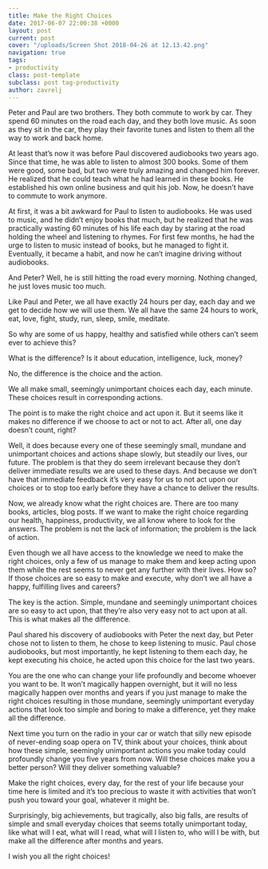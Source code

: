 ```yaml
---
title: Make the Right Choices
date: 2017-06-07 22:00:38 +0000
layout: post
current: post
cover: "/uploads/Screen Shot 2018-04-26 at 12.13.42.png"
navigation: true
tags:
- productivity
class: post-template
subclass: post tag-productivity
author: zavrelj
---
```

Peter and Paul are two brothers. They both commute to work by car. They spend 60 minutes on the road each day, and they both love music. As soon as they sit in the car, they play their favorite tunes and listen to them all the way to work and back home.

At least that’s now it was before Paul discovered audiobooks two years ago. Since that time, he was able to listen to almost 300 books. Some of them were good, some bad, but two were truly amazing and changed him forever. He realized that he could teach what he had learned in these books. He established his own online business and quit his job. Now, he doesn’t have to commute to work anymore.

At first, it was a bit awkward for Paul to listen to audiobooks. He was used to music, and he didn’t enjoy books that much, but he realized that he was practically wasting 60 minutes of his life each day by staring at the road holding the wheel and listening to rhymes. For first few months, he had the urge to listen to music instead of books, but he managed to fight it. Eventually, it became a habit, and now he can’t imagine driving without audiobooks.

And Peter? Well, he is still hitting the road every morning. Nothing changed, he just loves music too much.

Like Paul and Peter, we all have exactly 24 hours per day, each day and we get to decide how we will use them. We all have the same 24 hours to work, eat, love, fight, study, run, sleep, smile, meditate.

So why are some of us happy, healthy and satisfied while others can’t seem ever to achieve this?

What is the difference? Is it about education, intelligence, luck, money?

No, the difference is the choice and the action.

We all make small, seemingly unimportant choices each day, each minute. These choices result in corresponding actions.

The point is to make the right choice and act upon it. But it seems like it makes no difference if we choose to act or not to act. After all, one day doesn’t count, right?

Well, it does because every one of these seemingly small, mundane and unimportant choices and actions shape slowly, but steadily our lives, our future. The problem is that they do seem irrelevant because they don’t deliver immediate results we are used to these days. And because we don’t have that immediate feedback it’s very easy for us to not act upon our choices or to stop too early before they have a chance to deliver the results.

Now, we already know what the right choices are. There are too many books, articles, blog posts. If we want to make the right choice regarding our health, happiness, productivity, we all know where to look for the answers. The problem is not the lack of information; the problem is the lack of action.

Even though we all have access to the knowledge we need to make the right choices, only a few of us manage to make them and keep acting upon them while the rest seems to never get any further with their lives. How so? If those choices are so easy to make and execute, why don’t we all have a happy, fulfilling lives and careers?

The key is the action. Simple, mundane and seemingly unimportant choices are so easy to act upon, that they’re also very easy not to act upon at all. This is what makes all the difference.

Paul shared his discovery of audiobooks with Peter the next day, but Peter chose not to listen to them, he chose to keep listening to music. Paul chose audiobooks, but most importantly, he kept listening to them each day, he kept executing his choice, he acted upon this choice for the last two years.

You are the one who can change your life profoundly and become whoever you want to be. It won’t magically happen overnight, but it will no less magically happen over months and years if you just manage to make the right choices resulting in those mundane, seemingly unimportant everyday actions that look too simple and boring to make a difference, yet they make all the difference.

Next time you turn on the radio in your car or watch that silly new episode of never-ending soap opera on TV, think about your choices, think about how these simple, seemingly unimportant actions you make today could profoundly change you five years from now. Will these choices make you a better person? Will they deliver something valuable?

Make the right choices, every day, for the rest of your life because your time here is limited and it’s too precious to waste it with activities that won’t push you toward your goal, whatever it might be.

Surprisingly, big achievements, but tragically, also big falls, are results of simple and small everyday choices that seems totally unimportant today, like what will I eat, what will I read, what will I listen to, who will I be with, but make all the difference after months and years.

I wish you all the right choices!